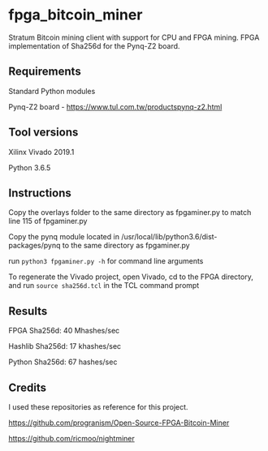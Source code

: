 # fpga_bitcoin_miner
Stratum Bitcoin mining client with support for CPU and FPGA mining.  FPGA implementation of Sha256d for the Pynq-Z2 board.
## Requirements
Standard Python modules

Pynq-Z2 board - https://www.tul.com.tw/productspynq-z2.html
## Tool versions
Xilinx Vivado 2019.1

Python 3.6.5
## Instructions
Copy the overlays folder to the same directory as fpgaminer.py to match line 115 of fpgaminer.py

Copy the pynq module located in /usr/local/lib/python3.6/dist-packages/pynq to the same directory as fpgaminer.py

run `python3 fpgaminer.py -h` for command line arguments

To regenerate the Vivado project, open Vivado, cd to the FPGA directory, and run `source sha256d.tcl` in the TCL command prompt
## Results

FPGA Sha256d:     40 Mhashes/sec

Hashlib Sha256d:  17 khashes/sec

Python Sha256d:   67 hashes/sec
## Credits
I used these repositories as reference for this project.

https://github.com/progranism/Open-Source-FPGA-Bitcoin-Miner

https://github.com/ricmoo/nightminer
